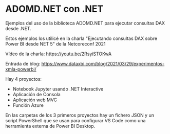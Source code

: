 # ADOMD.NET con .NET

Ejemplos del uso de la biblioteca ADOMD.NET para ejecutar consultas DAX desde .NET.

Estos ejemplos los utilicé en la charla "Ejecutando consultas DAX sobre Power BI desde NET 5" de la Netcoreconf 2021

Vídeo de la charla: https://youtu.be/2RsyiSTOKwA

Entrada de blog: https://www.dataxbi.com/blog/2021/03/29/experimentos-xmla-powerbi/


Hay 4 proyectos:
- Notebook Jupyter usando .NET Interactive
- Aplicación de Consola
- Aplicación web MVC
- Función Azure

En las carpetas de los 3 primeros proyectos hay un fichero JSON y un script PowerShell que se usan para configurar VS Code como una herramienta externa de Power BI Desktop. 

